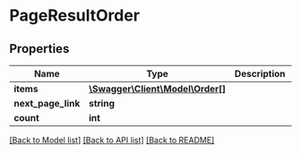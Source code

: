 # PageResultOrder

## Properties
Name | Type | Description | Notes
------------ | ------------- | ------------- | -------------
**items** | [**\Swagger\Client\Model\Order[]**](Order.md) |  | [optional] 
**next_page_link** | **string** |  | [optional] 
**count** | **int** |  | [optional] 

[[Back to Model list]](../README.md#documentation-for-models) [[Back to API list]](../README.md#documentation-for-api-endpoints) [[Back to README]](../README.md)


